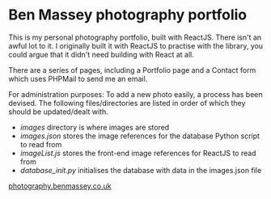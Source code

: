 # Ben Massey photography portfolio

This is my personal photography portfolio, built with ReactJS. There isn't an awful lot to it. I originally built it with ReactJS to practise with the library, you could argue that it didn't need building with React at all.

There are a series of pages, including a Portfolio page and a Contact form which uses PHPMail to send me an email.

For administration purposes: To add a new photo easily, a process has been devised. The following files/directories are listed in order of which they should be updated/dealt with.

- *images* directory is where images are stored
- *images.json* stores the image references for the database Python script to read from
- *imageList.js* stores the front-end image references for ReactJS to read from
- *database_init.py* initialises the database with data in the images.json file

<a target="_blank" href="https://www.photography.benmassey.co.uk">photography.benmassey.co.uk</a>
